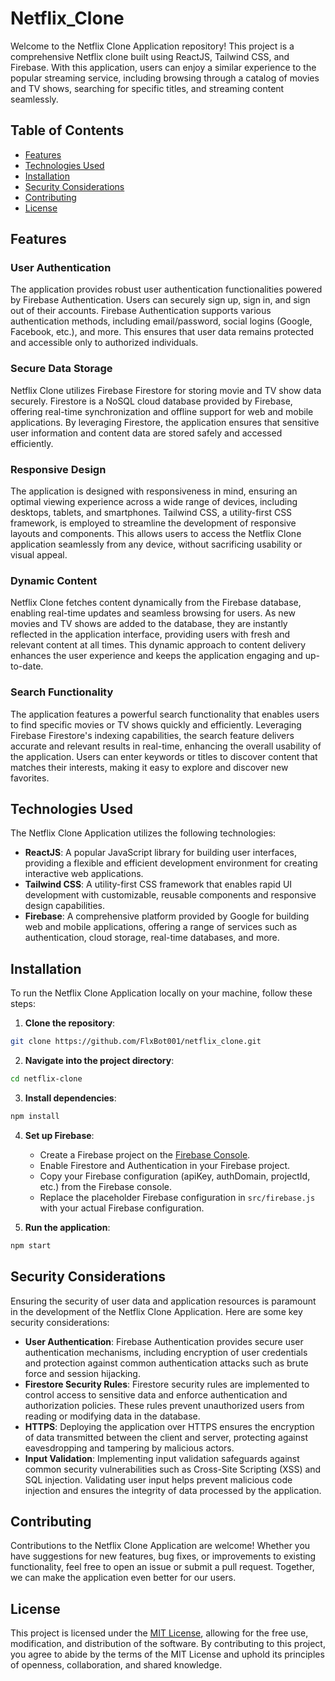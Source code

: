 # Netflix_Clone

Welcome to the Netflix Clone Application repository! This project is a comprehensive Netflix clone built using ReactJS, Tailwind CSS, and Firebase. With this application, users can enjoy a similar experience to the popular streaming service, including browsing through a catalog of movies and TV shows, searching for specific titles, and streaming content seamlessly.

## Table of Contents

- [Features](#features)
- [Technologies Used](#technologies-used)
- [Installation](#installation)
- [Security Considerations](#security-considerations)
- [Contributing](#contributing)
- [License](#license)

## Features

### User Authentication
The application provides robust user authentication functionalities powered by Firebase Authentication. Users can securely sign up, sign in, and sign out of their accounts. Firebase Authentication supports various authentication methods, including email/password, social logins (Google, Facebook, etc.), and more. This ensures that user data remains protected and accessible only to authorized individuals.

### Secure Data Storage
Netflix Clone utilizes Firebase Firestore for storing movie and TV show data securely. Firestore is a NoSQL cloud database provided by Firebase, offering real-time synchronization and offline support for web and mobile applications. By leveraging Firestore, the application ensures that sensitive user information and content data are stored safely and accessed efficiently.

### Responsive Design
The application is designed with responsiveness in mind, ensuring an optimal viewing experience across a wide range of devices, including desktops, tablets, and smartphones. Tailwind CSS, a utility-first CSS framework, is employed to streamline the development of responsive layouts and components. This allows users to access the Netflix Clone application seamlessly from any device, without sacrificing usability or visual appeal.

### Dynamic Content
Netflix Clone fetches content dynamically from the Firebase database, enabling real-time updates and seamless browsing for users. As new movies and TV shows are added to the database, they are instantly reflected in the application interface, providing users with fresh and relevant content at all times. This dynamic approach to content delivery enhances the user experience and keeps the application engaging and up-to-date.

### Search Functionality
The application features a powerful search functionality that enables users to find specific movies or TV shows quickly and efficiently. Leveraging Firebase Firestore's indexing capabilities, the search feature delivers accurate and relevant results in real-time, enhancing the overall usability of the application. Users can enter keywords or titles to discover content that matches their interests, making it easy to explore and discover new favorites.

## Technologies Used

The Netflix Clone Application utilizes the following technologies:

- **ReactJS**: A popular JavaScript library for building user interfaces, providing a flexible and efficient development environment for creating interactive web applications.
- **Tailwind CSS**: A utility-first CSS framework that enables rapid UI development with customizable, reusable components and responsive design capabilities.
- **Firebase**: A comprehensive platform provided by Google for building web and mobile applications, offering a range of services such as authentication, cloud storage, real-time databases, and more.

## Installation

To run the Netflix Clone Application locally on your machine, follow these steps:

1. **Clone the repository**:

```bash
git clone https://github.com/FlxBot001/netflix_clone.git
```

2. **Navigate into the project directory**:

```bash
cd netflix-clone
```

3. **Install dependencies**:

```bash
npm install
```

4. **Set up Firebase**:
   - Create a Firebase project on the [Firebase Console](https://console.firebase.google.com/).
   - Enable Firestore and Authentication in your Firebase project.
   - Copy your Firebase configuration (apiKey, authDomain, projectId, etc.) from the Firebase console.
   - Replace the placeholder Firebase configuration in `src/firebase.js` with your actual Firebase configuration.

5. **Run the application**:

```bash
npm start
```

## Security Considerations

Ensuring the security of user data and application resources is paramount in the development of the Netflix Clone Application. Here are some key security considerations:

- **User Authentication**: Firebase Authentication provides secure user authentication mechanisms, including encryption of user credentials and protection against common authentication attacks such as brute force and session hijacking.
- **Firestore Security Rules**: Firestore security rules are implemented to control access to sensitive data and enforce authentication and authorization policies. These rules prevent unauthorized users from reading or modifying data in the database.
- **HTTPS**: Deploying the application over HTTPS ensures the encryption of data transmitted between the client and server, protecting against eavesdropping and tampering by malicious actors.
- **Input Validation**: Implementing input validation safeguards against common security vulnerabilities such as Cross-Site Scripting (XSS) and SQL injection. Validating user input helps prevent malicious code injection and ensures the integrity of data processed by the application.

## Contributing

Contributions to the Netflix Clone Application are welcome! Whether you have suggestions for new features, bug fixes, or improvements to existing functionality, feel free to open an issue or submit a pull request. Together, we can make the application even better for our users.

## License

This project is licensed under the [MIT License](LICENSE), allowing for the free use, modification, and distribution of the software. By contributing to this project, you agree to abide by the terms of the MIT License and uphold its principles of openness, collaboration, and shared knowledge.
